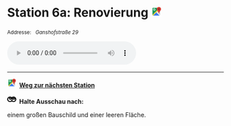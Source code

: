 # Station 6a: Renovierung  <a href="https://www.google.com/maps/dir/?api=1&travelmode=walking&destination=13.0206572,47.8009885"><img src="https://github.com/kipppunkte/kipppunkte/raw/gh-pages/assets/google-maps.svg" width="24" height="24"></a>

<small>Addresse:<em style="margin-left: 10px">Ganshofstraße 29</em></small>





<audio controls>
    <source src="https://github.com/kipppunkte/kipppunkte/raw/gh-pages/assets/6a_Renovierung.mp3" type="audio/mpeg">
    Your browser does not support the audio tag.
</audio>





____

<a href="https://www.google.com/maps/dir/?api=1&travelmode=walking&destination=13.0204042,47.8009308"><img src="https://github.com/kipppunkte/kipppunkte/raw/gh-pages/assets/google-maps.svg" style="height: 1.5em;margin-right: 0.5em"></a>**[Weg zur nächsten Station](https://www.google.com/maps/dir/?api=1&travelmode=walking&destination=13.0204042,47.8009308)**



<img src="https://github.com/kipppunkte/kipppunkte/raw/gh-pages/assets/eyes.svg" style="height: 1.5em;background: white;margin-right: 0.5em">**Halte Ausschau nach:**

einem großen Bauschild und einer leeren Fläche.